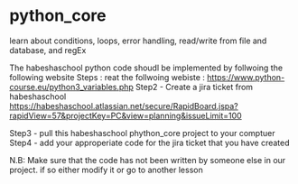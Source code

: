 # python_core
learn about conditions, loops, error handling, read/write from file and database, and regEx

The habeshaschool python code shoudl be implemented by follwoing the following website 
Steps : reat the follwoing webiste : https://www.python-course.eu/python3_variables.php
Step2 - Create a jira ticket from habeshaschool https://habeshaschool.atlassian.net/secure/RapidBoard.jspa?rapidView=57&projectKey=PC&view=planning&issueLimit=100

Step3 - pull this habeshaschool phython_core project to your comptuer 
Step4 - add your approperiate code for the jira ticket that you have created 

N.B: Make sure that the code has not been written by someone else in our project. if so either modify it or go to another lesson 



